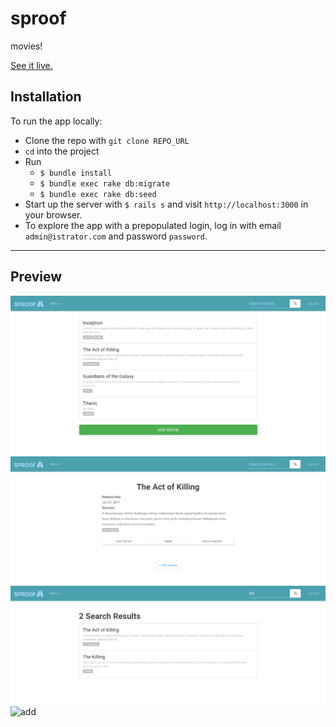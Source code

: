 # sproof

movies!

[See it live.](https://sproof-ting.herokuapp.com/)

## Installation

To run the app locally: 

* Clone the repo with `git clone REPO_URL`
* `cd` into the project
* Run
  * `$ bundle install`
  * `$ bundle exec rake db:migrate`
  * `$ bundle exec rake db:seed`
* Start up the server with `$ rails s` and visit `http://localhost:3000` in your browser.
* To explore the app with a prepopulated login, log in with email
`admin@istrator.com` and password `password`.

---

## Preview
![index](https://github.com/eating247/sproof/blob/master/screenshots/sproof-index.png)
![show](https://github.com/eating247/sproof/blob/master/screenshots/sproof-show.png)
![search](https://github.com/eating247/sproof/blob/master/screenshots/sproof-search.png)
![add](https://github.com/eating247/sproof/blob/master/screenshots/sproof-add.png)

